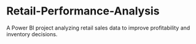 # Retail-Performance-Analysis
A Power BI project analyzing retail sales data to improve profitability and inventory decisions.
